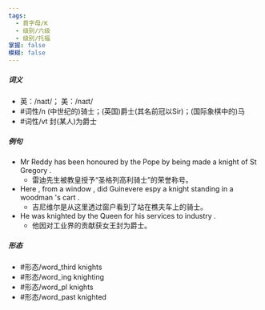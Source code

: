 ```yaml
---
tags:
  - 首字母/K
  - 级别/六级
  - 级别/托福
掌握: false
模糊: false
---
```

##### 词义
- 英：/naɪt/； 美：/naɪt/
- #词性/n  (中世纪的)骑士；(英国)爵士(其名前冠以Sir)；(国际象棋中的)马
- #词性/vt  封(某人)为爵士
##### 例句
- Mr Reddy has been honoured by the Pope by being made a knight of St Gregory .
	- 雷迪先生被教皇授予“圣格列高利骑士”的荣誉称号。
- Here , from a window , did Guinevere espy a knight standing in a woodman 's cart .
	- 吉尼维尔是从这里透过窗户看到了站在樵夫车上的骑士。
- He was knighted by the Queen for his services to industry .
	- 他因对工业界的贡献获女王封为爵士。
##### 形态
- #形态/word_third knights
- #形态/word_ing knighting
- #形态/word_pl knights
- #形态/word_past knighted
